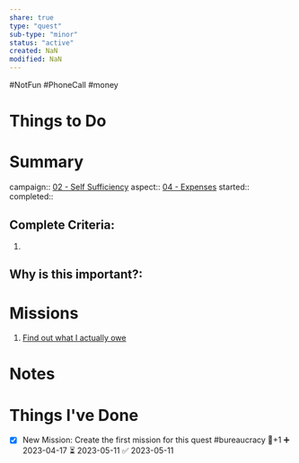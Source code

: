 ```yaml
---
share: true
type: "quest"
sub-type: "minor"
status: "active"
created: NaN 
modified: NaN
---
```

 
  #NotFun #PhoneCall #money 
# Things to Do

# Summary
campaign:: [02 - Self Sufficiency](./02%20-%20Self%20Sufficiency.md)
aspect:: [04 - Expenses](04%20-%20Expenses.md)
started:: 
completed::
## Complete Criteria:
1. 

## Why is this important?:

# Missions
1. [Find out what I actually owe](./Find%20out%20what%20I%20actually%20owe.md)

# Notes

# Things I've Done
- [x] New Mission: Create the first mission for this quest #bureaucracy 🥄+1 ➕ 2023-04-17 ⏳ 2023-05-11 ✅ 2023-05-11